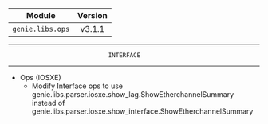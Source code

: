 | Module                  | Version       |
| ------------------------|:-------------:|
| ``genie.libs.ops``      |     v3.1.1    |

--------------------------------------------------------------------------------
                                INTERFACE
--------------------------------------------------------------------------------
* Ops (IOSXE)
    * Modify Interface ops to use genie.libs.parser.iosxe.show_lag.ShowEtherchannelSummary
      instead of genie.libs.parser.iosxe.show_interface.ShowEtherchannelSummary